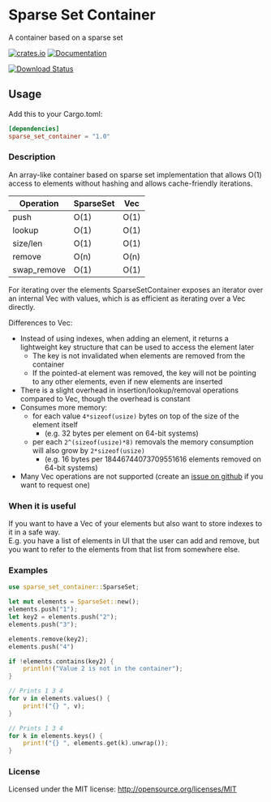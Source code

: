 # Sparse Set Container
A container based on a sparse set

[![crates.io][crates.io shield]][crates.io link]
[![Documentation][docs.rs badge]][docs.rs link]

[![Download Status][shields.io download count]][crates.io link]

[crates.io shield]: https://img.shields.io/crates/v/sparse_set_container?label=latest
[crates.io link]: https://crates.io/crates/sparse_set_container
[docs.rs badge]: https://docs.rs/sparse_set_container/badge.svg?version=0.4.0
[docs.rs link]: https://docs.rs/sparse_set_container/1.0.0/sparse_set_container/
[shields.io download count]: https://img.shields.io/crates/d/sparse_set_container.svg

## Usage

Add this to your Cargo.toml:

```toml
[dependencies]
sparse_set_container = "1.0"
```

### Description

An array-like container based on sparse set implementation that allows O(1) access to elements without hashing and allows cache-friendly iterations.

| Operation | SparseSet | Vec |
| --------- | --------- | ------- |
| push      | O(1)      | O(1)    |
| lookup    | O(1)      | O(1)    |
| size/len  | O(1)      | O(1)    |
| remove    | O(n)      | O(n)    |
| swap_remove | O(1)    | O(1)    |

For iterating over the elements SparseSetContainer exposes an iterator over an internal Vec with values, which is as efficient as iterating over a Vec directly.

Differences to Vec:
- Instead of using indexes, when adding an element, it returns a lightweight key structure that can be used to access the element later
  - The key is not invalidated when elements are removed from the container
  - If the pointed-at element was removed, the key will not be pointing to any other elements, even if new elements are inserted
- There is a slight overhead in insertion/lookup/removal operations compared to Vec, though the overhead is constant
- Consumes more memory:
  - for each value `4*sizeof(usize)` bytes on top of the size of the element itself
    - (e.g. 32 bytes per element on 64-bit systems)
  - per each `2^(sizeof(usize)*8)` removals the memory consumption will also grow by `2*sizeof(usize)`
    - (e.g. 16 bytes per 18446744073709551616 elements removed on 64-bit systems)
- Many Vec operations are not supported (create an [issue on github](https://github.com/gameraccoon/sparse_set_container/issues) if you want to request one)

### When it is useful

If you want to have a Vec of your elements but also want to store indexes to it in a safe way.  
E.g. you have a list of elements in UI that the user can add and remove, but you want to refer to the elements from that list from somewhere else.

### Examples

```rust
use sparse_set_container::SparseSet;

let mut elements = SparseSet::new();
elements.push("1");
let key2 = elements.push("2");
elements.push("3");

elements.remove(key2);
elements.push("4")

if !elements.contains(key2) {
    println!("Value 2 is not in the container");
}

// Prints 1 3 4 
for v in elements.values() {
    print!("{} ", v);
}

// Prints 1 3 4 
for k in elements.keys() {
    print!("{} ", elements.get(k).unwrap());
}
```

### License

Licensed under the MIT license: http://opensource.org/licenses/MIT
